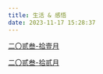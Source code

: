 ```yaml
---
title: 生活 & 感悟
date: 2023-11-17 15:28:37
---
```




[二〇贰叁-拾壹月](https://goooforward.github.io/blog/2023/11/06/life/二〇贰叁-拾壹月/)

[二〇贰叁-拾贰月](https://goooforward.github.io/blog/2023/12/01/life/二〇贰叁-拾贰月/)

